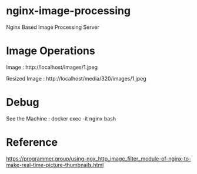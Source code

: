 # nginx-image-processing
Nginx Based Image Processing Server

# Image Operations

Image : http://localhost/images/1.jpeg

Resized Image : http://localhost/media/320/images/1.jpeg


# Debug

See the Machine  : docker exec -it nginx bash

# Reference
https://programmer.group/using-ngx_http_image_filter_module-of-nginx-to-make-real-time-picture-thumbnails.html

